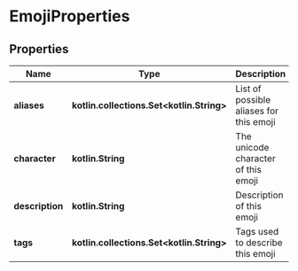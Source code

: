 
# EmojiProperties

## Properties
Name | Type | Description | Notes
------------ | ------------- | ------------- | -------------
**aliases** | **kotlin.collections.Set&lt;kotlin.String&gt;** | List of possible aliases for this emoji | 
**character** | **kotlin.String** | The unicode character of this emoji | 
**description** | **kotlin.String** | Description of this emoji | 
**tags** | **kotlin.collections.Set&lt;kotlin.String&gt;** | Tags used to describe this emoji | 



